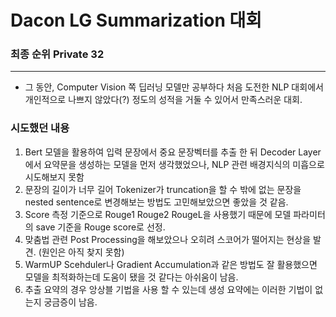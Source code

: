 # Dacon LG Summarization 대회

### 최종 순위 Private 32
---

- 그 동안, Computer Vision 쪽 딥러닝 모델만 공부하다 처음 도전한 NLP 대회에서 개인적으로 나쁘지 않았다(?) 정도의 성적을 거둘 수 있어서 만족스러운 대회.

### 시도했던 내용

1. Bert 모델을 활용하여 입력 문장에서 중요 문장벡터를 추출 한 뒤 Decoder Layer에서 요약문을 생성하는 모델을 먼저 생각했었으나, NLP 관련 배경지식의 미흡으로 시도해보지 못함
2. 문장의 길이가 너무 길어 Tokenizer가 truncation을 할 수 밖에 없는 문장을 nested sentence로 변경해보는 방법도 고민해보았으면 좋았을 것 같음.
3. Score 측정 기준으로 Rouge1 Rouge2 RougeL을 사용했기 때문에 모델 파라미터의 save 기준을 Rouge score로 선정.
4. 맞춤법 관련 Post Processing을 해보았으나 오히려 스코어가 떨어지는 현상을 발견. (원인은 아직 찾지 못함)
5. WarmUP Scehduler나 Gradient Accumulation과 같은 방법도 잘 활용했으면 모델을 최적화하는데 도움이 됐을 것 같다는 아쉬움이 남음.
6. 추출 요약의 경우 앙상블 기법을 사용 할 수 있는데 생성 요약에는 이러한 기법이 없는지 궁금증이 남음.